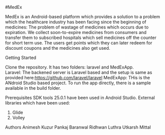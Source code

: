 #MedEx

MedEx is an Android-based platform which provides a solution to a problem 
which the healthcare industry has been facing since the beginning of medicines: 
The problem of wastage of medicines which occurs due to expiration.
We collect soon-to-expire medicines from consumers and transfer them to subscribed hospitals
which sell medicines off the counter for short term use.
The users get points which they can later redeem for discount coupons and the medicines also get used.


Getting Started

Clone the repository.
It has two folders: laravel and MedExApp.  
Laravel: The backened server is Laravel based and the setup is same as provided here:https://github.com/laravel/laravel
MedExApp: THis is the ANdroid Studio based project. To run the app directly, there is a sample available in the build folder.

Prerequisites
SDK tools 25.0.1 have been used in Android Studio.
External libraries which have been used:
1) Glide
2) Volley

Authors
Animesh Kuzur
Pankaj Baranwal
Ridhwan Luthra
Utkarsh Mittal
